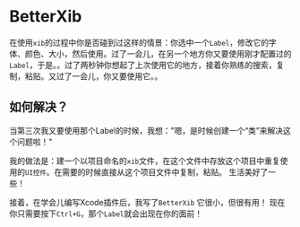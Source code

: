BetterXib
=========
在使用`xib`的过程中你是否碰到过这样的情景：你选中一个`Label`，修改它的字体、颜色、大小，然后使用。过了一会儿，在另一个地方你又要使用刚才配置过的`Label`，于是。。过了两秒钟你想起了上次使用它的地方，接着你熟练的搜索，复制，粘贴。又过了一会儿，你又要使用它。。

如何解决？
--------

当第三次我又要使用那个Label的时候，我想："嗯，是时候创建一个“类”来解决这个问题啦！"

我的做法是：建一个以项目命名的`xib`文件，在这个文件中存放这个项目中重复使用的`UI控件`。在需要的时候直接从这个项目文件中复制，粘贴。
生活美好了一些！

接着，在学会儿编写Xcode插件后，我写了`BetterXib`
它很小，但很有用！
现在你只需要按下`Ctrl+G`，那个`Label`就会出现在你的面前！
